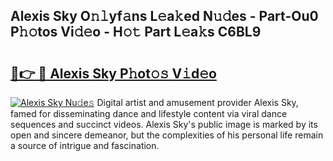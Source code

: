 ## Alexis Sky O𝚗𝚕yf𝚊ns L𝚎a𝚔ed N𝚞𝚍es - Part-Ou0 P𝚑𝚘tos Vi𝚍𝚎o - H𝚘𝚝 Part L𝚎a𝚔s C6BL9

# <h2><a href="http://kf25sv.oniu.top/?m=Alexis+Sky">🔗👉 🔴 Alexis Sky P𝚑ot𝚘𝚜 V𝚒d𝚎o</a></h2>

[![Alexis Sky Nu𝚍e𝚜](https://i.imgur.com/0qMVB7G.gif)](http://kf25sv.oniu.top/?m=Alexis+Sky)
Digital artist and amusement provider Alexis Sky, famed for disseminating dance and lifestyle content via viral dance sequences and succinct videos. Alexis Sky's public image is marked by its open and sincere demeanor, but the complexities of his personal life remain a source of intrigue and fascination.  
